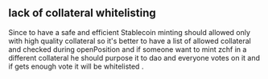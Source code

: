 ## lack of collateral whitelisting 
Since to have a safe and efficient Stablecoin minting should allowed only with high quality collateral so it's better to have a list of allowed collateral and checked during openPosition and if someone want to mint zchf in a different collateral he should purpose it to dao and everyone votes on it and if gets enough vote it will be whitelisted . 